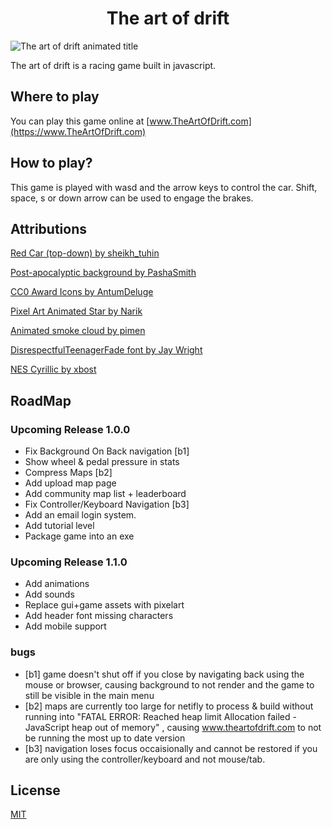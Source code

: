 <h1 align="center"> The art of drift </h1>

![The art of drift animated title](https://github.com/MichaelGombos/browser-driving-demo/blob/main/public/title.gif?raw=true)

The art of drift is a racing game built in javascript.


## Where to play

You can play this game online at [www.TheArtOfDrift.com](https://www.TheArtOfDrift.com)

## How to play?

This game is played with wasd and the arrow keys to control the car. Shift, space, s or down arrow can be used to engage the brakes.

## Attributions

[Red Car (top-down) by sheikh_tuhin](https://opengameart.org/content/red-car-top-down)

[Post-apocalyptic background by PashaSmith](https://pashasmith.itch.io/post-apocalyptic-background)

[CC0 Award Icons by AntumDeluge](https://opengameart.org/content/cc0-award-icons)

[Pixel Art Animated Star by Narik](https://soulofkiran.itch.io/pixel-art-animated-star)

[Animated smoke cloud by pimen](https://pimen.itch.io/smoke-vfx-1)

[DisrespectfulTeenagerFade font by Jay Wright](http://www.pentacom.jp/pentacom/bitfontmaker2/gallery/?id=920)

[NES Cyrillic by xbost](http://www.pentacom.jp/pentacom/bitfontmaker2/gallery/?id=2639)

## RoadMap

### Upcoming Release 1.0.0

- Fix Background On Back navigation [b1]
- Show wheel & pedal pressure in stats
- Compress Maps [b2]
- Add upload map page
- Add community map list + leaderboard
- Fix Controller/Keyboard Navigation [b3]
- Add an email login system.
- Add tutorial level
- Package game into an exe

### Upcoming Release 1.1.0

- Add animations
- Add sounds
- Replace gui+game assets with pixelart
- Add header font missing characters
- Add mobile support

### bugs

- [b1] game doesn't shut off if you close by navigating back using the mouse or browser, causing background to not render and the game to still be visible in the main menu
- [b2] maps are currently too large for netifly to process & build without running into "FATAL ERROR: Reached heap limit Allocation failed - JavaScript heap out of memory" , causing www.theartofdrift.com to not be running the most up to date version
- [b3] navigation loses focus occaisionally and cannot be restored if you are only using the controller/keyboard and not mouse/tab.

## License

[MIT](https://choosealicense.com/licenses/mit/)
